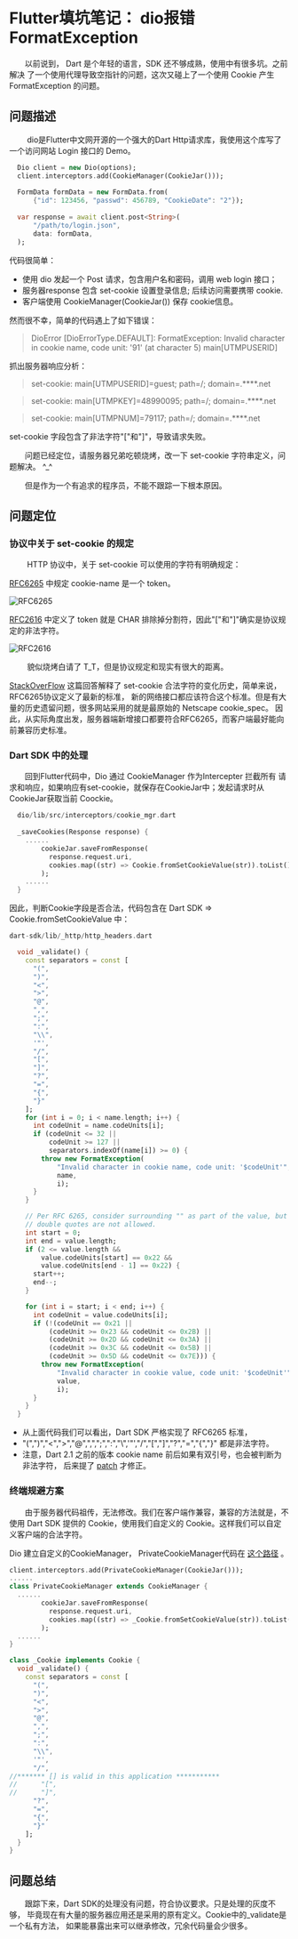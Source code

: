 # Flutter填坑笔记： dio报错 FormatException

&emsp;&emsp;以前说到， Dart 是个年轻的语言，SDK 还不够成熟，使用中有很多坑。之前解决
了一个使用代理导致空指针的问题，这次又碰上了一个使用 Cookie 产生 FormatException 的问题。

## 问题描述

&emsp;&emsp; dio是Flutter中文网开源的一个强大的Dart Http请求库，我使用这个库写了
一个访问网站 Login 接口的 Demo。

```dart
  Dio client = new Dio(options);
  client.interceptors.add(CookieManager(CookieJar()));
  
  FormData formData = new FormData.from(
      {"id": 123456, "passwd": 456789, "CookieDate": "2"});
  
  var response = await client.post<String>(
      "/path/to/login.json",
      data: formData,
  );
```

代码很简单：
- 使用 dio 发起一个 Post 请求，包含用户名和密码，调用 web login 接口；
- 服务器response 包含 set-cookie 设置登录信息; 后续访问需要携带 cookie.
- 客户端使用 CookieManager(CookieJar()) 保存 cookie信息。

然而很不幸，简单的代码遇上了如下错误：

> DioError [DioErrorType.DEFAULT]: FormatException: Invalid character in cookie name, code unit: '91' (at character 5)
main[UTMPUSERID]


抓出服务器响应分析：
> set-cookie: main[UTMPUSERID]=guest; path=/; domain=.****.net

> set-cookie: main[UTMPKEY]=48990095; path=/; domain=.****.net

> set-cookie: main[UTMPNUM]=79117; path=/; domain=.****.net

set-cookie 字段包含了非法字符"["和"]"，导致请求失败。

&emsp;&emsp;问题已经定位，请服务器兄弟吃顿烧烤，改一下 set-cookie 字符串定义，问题解决。 ^_^

&emsp;&emsp;但是作为一个有追求的程序员，不能不跟踪一下根本原因。

## 问题定位

### 协议中关于 set-cookie 的规定

&emsp;&emsp; HTTP 协议中，关于 set-cookie 可以使用的字符有明确规定：

[RFC6265](https://tools.ietf.org/html/rfc6265#section-4.1) 中规定 cookie-name
是一个 token。

![RFC6265](./pic/rfc-6265.png)

[RFC2616](https://tools.ietf.org/html/rfc2616#section-2.2) 中定义了 token 就是
CHAR 排除掉分割符，因此"["和"]"确实是协议规定的非法字符。

![RFC2616](./pic/rfc-2616.png)

&emsp;&emsp; 貌似烧烤白请了 T_T，但是协议规定和现实有很大的距离。

[StackOverFlow](https://stackoverflow.com/questions/1969232/allowed-characters-in-cookies)
这篇回答解释了 set-cookie 合法字符的变化历史，简单来说，RFC6265协议定义了最新的标准，
新的网络接口都应该符合这个标准。但是有大量的历史遗留问题，很多网站采用的就是最原始的 Netscape cookie_spec。
因此，从实际角度出发，服务器端新增接口都要符合RFC6265，而客户端最好能向前兼容历史标准。

### Dart SDK 中的处理

&emsp;&emsp;回到Flutter代码中，Dio 通过 CookieManager 作为Intercepter 拦截所有
请求和响应，如果响应有set-cookie，就保存在CookieJar中；发起请求时从CookieJar获取当前
Coockie。

```dart
  dio/lib/src/interceptors/cookie_mgr.dart
  
  _saveCookies(Response response) {
    ......
        cookieJar.saveFromResponse(
          response.request.uri,
          cookies.map((str) => Cookie.fromSetCookieValue(str)).toList(),
        );
    ......
  }
```

因此，判断Cookie字段是否合法，代码包含在 Dart SDK => Cookie.fromSetCookieValue 中：

```dart
dart-sdk/lib/_http/http_headers.dart

  void _validate() {
    const separators = const [
      "(",
      ")",
      "<",
      ">",
      "@",
      ",",
      ";",
      ":",
      "\\",
      '"',
      "/",
      "[",
      "]",
      "?",
      "=",
      "{",
      "}"
    ];
    for (int i = 0; i < name.length; i++) {
      int codeUnit = name.codeUnits[i];
      if (codeUnit <= 32 ||
          codeUnit >= 127 ||
          separators.indexOf(name[i]) >= 0) {
        throw new FormatException(
            "Invalid character in cookie name, code unit: '$codeUnit'",
            name,
            i);
      }
    }

    // Per RFC 6265, consider surrounding "" as part of the value, but otherwise
    // double quotes are not allowed.
    int start = 0;
    int end = value.length;
    if (2 <= value.length &&
        value.codeUnits[start] == 0x22 &&
        value.codeUnits[end - 1] == 0x22) {
      start++;
      end--;
    }

    for (int i = start; i < end; i++) {
      int codeUnit = value.codeUnits[i];
      if (!(codeUnit == 0x21 ||
          (codeUnit >= 0x23 && codeUnit <= 0x2B) ||
          (codeUnit >= 0x2D && codeUnit <= 0x3A) ||
          (codeUnit >= 0x3C && codeUnit <= 0x5B) ||
          (codeUnit >= 0x5D && codeUnit <= 0x7E))) {
        throw new FormatException(
            "Invalid character in cookie value, code unit: '$codeUnit'",
            value,
            i);
      }
    }
  }
```

- 从上面代码我们可以看出，Dart SDK 严格实现了 RFC6265 标准， 
- "(",")","<",">","@",",",";",":","\\",'"',"/","\[","\]","?","=","{","}"
都是非法字符。
- 注意，Dart 2.1 之前的版本 cookie name 前后如果有双引号，也会被判断为非法字符，
后来提了 [patch](https://github.com/dart-lang/sdk/commit/a9ad427ea22ad81c9a06c4c35c04c1ab029c08df) 才修正。

### 终端规避方案

&emsp;&emsp;由于服务器代码祖传，无法修改。我们在客户端作兼容，兼容的方法就是，不使用
Dart SDK 提供的 Cookie，使用我们自定义的 Cookie。这样我们可以自定义客户端的合法字符。

Dio 建立自定义的CookieManager， PrivateCookieManager代码在 [这个路径](https://github.com/lixiangthinker/flutter_docs/blob/master/lib/dio_cookies/private_cookie_manager.dart) 。

```dart
client.interceptors.add(PrivateCookieManager(CookieJar()));
......
class PrivateCookieManager extends CookieManager {
  ......
        cookieJar.saveFromResponse(
          response.request.uri,
          cookies.map((str) => _Cookie.fromSetCookieValue(str)).toList(),
        );
  ......
}

class _Cookie implements Cookie {
  void _validate() {
    const separators = const [
      "(",
      ")",
      "<",
      ">",
      "@",
      ",",
      ";",
      ":",
      "\\",
      '"',
      "/",
//******* [] is valid in this application ***********      
//      "[",
//      "]",
      "?",
      "=",
      "{",
      "}"
    ];
  }
}
```
## 问题总结

&emsp;&emsp;跟踪下来，Dart SDK的处理没有问题，符合协议要求。只是处理的灰度不够，
毕竟现在有大量的服务器应用还是采用的原有定义。Cookie中的_validate是一个私有方法，
如果能暴露出来可以继承修改，冗余代码量会少很多。
